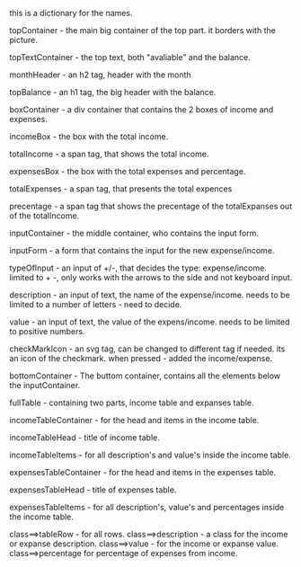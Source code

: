 this is a dictionary for the names.

<!-- top part -->

topContainer - the main big container of the top part. it borders with the picture.

topTextContainer - the top text, both "avaliable" and the balance.

monthHeader - an h2 tag, header with the month

topBalance - an h1 tag, the big header with the balance.

boxContainer - a div container that contains the 2 boxes of income and expenses.

incomeBox - the box with the total income.

totalIncome - a span tag, that shows the total income.

expensesBox - the box with the total expenses and percentage.

totalExpenses - a span tag, that presents the total expences

precentage - a span tag that shows the precentage of the totalExpanses out of the totalIncome.

<!-- middle part -->

inputContainer - the middle container, who contains the input form.

inputForm - a form that contains the input for the new expense/income.

typeOfInput - an input of +/-, that decides the type: expense/income. limited to + -, only works with the arrows to the side and not keyboard input.

description - an input of text, the name of the expense/income. needs to be limited to a number of letters - need to decide.

value - an input of text, the value of the expens/income. needs to be limited to positive numbers.

checkMarkIcon - an svg tag, can be changed to different tag if needed. its an icon of the checkmark. when pressed - added the income/expense.

<!-- bottom part -->

bottomContainer - The buttom container, contains all the elements below the inputContainer.

fullTable - containing two parts, income table and expanses table.

<!-- income table part -->

incomeTableContainer - for the head and items in the income table.

incomeTableHead - title of income table.

incomeTableItems - for all description's and value's inside the income table.

<!-- expenses table part -->

expensesTableContainer - for the head and items in the expenses table.

expensesTableHead - title of expenses table.

expensesTableItems - for all description's, value's and percentages inside the income table.

<!-- classes for the table -->

class==>tableRow - for all rows.
class==>description - a class for the income or expanse description.
class==>value - for the income or expanse value.
class==>percentage for percentage of expenses from income.
